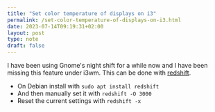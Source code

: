 ```yaml
---
title: "Set color temperature of displays on i3"
permalink: /set-color-temperature-of-displays-on-i3.html
date: 2023-07-14T09:19:31+02:00
layout: post
type: note
draft: false
---
```


I have been using Gnome's night shift for a while now and I have been missing
this feature under i3wm. This can be done with
[redshift](https://linux.die.net/man/1/redshift).

- On Debian install with `sudo apt install redshift`
- And then manually set it with `redshift -O 3000`
- Reset the current settings with `redshift -x`
